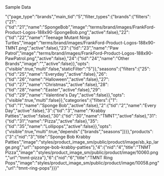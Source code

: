 Sample Data

"{"page_type":"brands","main_tid":"5","filter_types":{"brands":{"filters":{"21":{"tid":"21","name":"SpongeBob","image":"terms/brand/images/FrankFord-Product-Logos-188x90-SpongeBob.png","active":false},"22":{"tid":"22","name":"Teenage Mutant Ninja Turtles","image":"terms/brand/images/FrankFord-Product-Logos-188x90-TMNT.png","active":false},"23":{"tid":"23","name":"Paw Patrol","image":"terms/brand/images/FrankFord-Product-Logos-188x90-PawPatrol.png","active":false},"24":{"tid":"24","name":"Other<br />Brands","image":"","active":false}},"opts":{"visible":true,"multi":false,"staticFilter":"5"}},"seasons":{"filters":{"25":{"tid":"25","name":"Everyday","active":false},"26":{"tid":"26","name":"Halloween","active":false},"27":{"tid":"27","name":"Christmas","active":false},"28":{"tid":"28","name":"Easter","active":false},"29":{"tid":"29","name":"Valentine's Day","active":false}},"opts":{"visible":true,"multi":false}},"categories":{"filters":{"1":{"tid":"1","name":"Sponge Bob","active":false},"2":{"tid":"2","name":"Every Day","active":false},"3":{"tid":"3","name":"Krabby Patties","active":false},"30":{"tid":"30","name":"TMNT","active":false},"31":{"tid":"31","name":"Pizza","active":false},"35":{"tid":"35","name":"Lollipops","active":false}},"opts":{"visible":true,"multi":true,"depends":["brands","seasons"]}}},"products":{"3":{"nid":"3","title":"Sponge Bob Krabby Patties","image":"styles/product_image_sm/public/product/image/sb_kp_large.png","url":"sponge-bob-krabby-patties"},"4":{"nid":"4","title":"TNMT Pizza","image":"styles/product_image_sm/public/product/image/10060.png","url":"tnmt-pizza"},"6":{"nid":"6","title":"TMNT Ring Pops","image":"styles/product_image_sm/public/product/image/10058.png","url":"tmnt-ring-pops"}}}"
